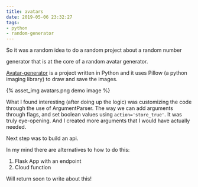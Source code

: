 ```yaml
---
title: avatars
date: 2019-05-06 23:32:27
tags:
- python
- random-generator
---
```


So it was a random idea to do a random project about a random number
<!-- more --> generator that is at the core of a random avatar generator.

[Avatar-generator](https://github.com/kohrongying/avatar-generator) is a project written in Python and it uses Pillow (a python imaging library) to draw and save the images.

{% asset_img avatars.png demo image %}

What I found interesting (after doing up the logic) was customizing the code through the use of ArgumentParser. The way we can add arguments through flags, and set boolean values using `action='store_true'`. It was truly eye-opening. And I created more arguments that I would have actually needed. 

Next step was to build an api. 

In my mind there are alternatives to how to do this:
1. Flask App with an endpoint
2. Cloud function

Will return soon to write about this!
